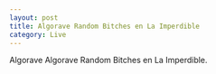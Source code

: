 ```yaml
---
layout: post
title: Algorave Random Bitches en La Imperdible
category: Live
---
```


Algorave Algorave Random Bitches en La Imperdible.